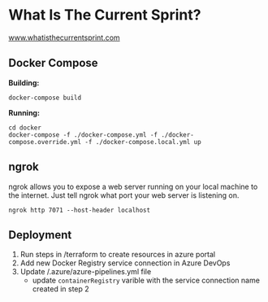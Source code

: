 # What Is The Current Sprint?

www.whatisthecurrentsprint.com

## Docker Compose

**Building:**

```
docker-compose build
```

**Running:**

```
cd docker
docker-compose -f ./docker-compose.yml -f ./docker-compose.override.yml -f ./docker-compose.local.yml up
```

## ngrok

ngrok allows you to expose a web server running on your local machine to the internet. Just tell ngrok what port your web server is listening on.

```
ngrok http 7071 --host-header localhost
```


## Deployment

1. Run steps in /terraform to create resources in azure portal
2. Add new Docker Registry service connection in Azure DevOps
3. Update /.azure/azure-pipelines.yml file
    - update `containerRegistry` varible with the service connection name created in step 2
